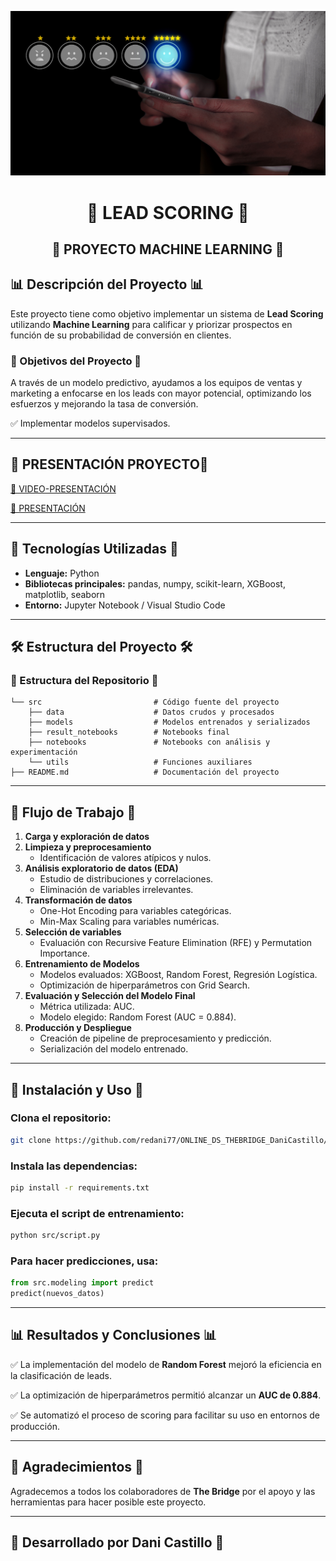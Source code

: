 ![Mi imagen](https://github.com/redani77/ONLINE_DS_THEBRIDGE_DaniCastillo/blob/main/ML_LEAD%20SCORING/01_src/02_img/1714490532432.png)

<h1 align="center">🔄 LEAD SCORING 🔄</h1>

## <div align="center">  🤖 PROYECTO MACHINE LEARNING 🤖 </div>

## 📊 Descripción del Proyecto 📊

Este proyecto tiene como objetivo implementar un sistema de **Lead Scoring** utilizando **Machine Learning** para calificar y priorizar prospectos en función de su probabilidad de conversión en clientes. 

### 🎯 Objetivos del Proyecto 🎯

A través de un modelo predictivo, ayudamos a los equipos de ventas y marketing a enfocarse en los leads con mayor potencial, optimizando los esfuerzos y mejorando la tasa de conversión.

✅ Implementar modelos supervisados.

---

## 🔧 PRESENTACIÓN PROYECTO🔧

[📂 VIDEO-PRESENTACIÓN ](https://drive.google.com/file/d/1-OowQzXKAwdfVXozicXQODIETQFEIoHn/view?usp=drive_link)

[📂 PRESENTACIÓN ](https://drive.google.com/file/d/1oZNnsdjbJv_3kVSKBbRBSIKzsh8qKobU/view?usp=drive_link)


---

## 🔧 Tecnologías Utilizadas 🔧

- **Lenguaje:** Python
- **Bibliotecas principales:** pandas, numpy, scikit-learn, XGBoost, matplotlib, seaborn
- **Entorno:** Jupyter Notebook / Visual Studio Code

---

## 🛠️ Estructura del Proyecto 🛠️

### 📂 Estructura del Repositorio 📂

```
└── src                         # Código fuente del proyecto
    ├── data                    # Datos crudos y procesados
    ├── models                  # Modelos entrenados y serializados
    ├── result_notebooks        # Notebooks final
    ├── notebooks               # Notebooks con análisis y experimentación
    └── utils                   # Funciones auxiliares
├── README.md                   # Documentación del proyecto
```

---

## 📘 Flujo de Trabajo 📘

1. **Carga y exploración de datos**
2. **Limpieza y preprocesamiento**
   - Identificación de valores atípicos y nulos.
3. **Análisis exploratorio de datos (EDA)**
   - Estudio de distribuciones y correlaciones.
   - Eliminación de variables irrelevantes.
4. **Transformación de datos**
   - One-Hot Encoding para variables categóricas.
   - Min-Max Scaling para variables numéricas.
5. **Selección de variables**
   - Evaluación con Recursive Feature Elimination (RFE) y Permutation Importance.
6. **Entrenamiento de Modelos**
   - Modelos evaluados: XGBoost, Random Forest, Regresión Logística.
   - Optimización de hiperparámetros con Grid Search.
7. **Evaluación y Selección del Modelo Final**
   - Métrica utilizada: AUC.
   - Modelo elegido: Random Forest (AUC = 0.884).
8. **Producción y Despliegue**
   - Creación de pipeline de preprocesamiento y predicción.
   - Serialización del modelo entrenado.

---

## 🚀 Instalación y Uso 🚀

### Clona el repositorio:
```bash
git clone https://github.com/redani77/ONLINE_DS_THEBRIDGE_DaniCastillo/tree/main/ML_LEADSCORING.git
```

### Instala las dependencias:
```bash
pip install -r requirements.txt
```

### Ejecuta el script de entrenamiento:
```bash
python src/script.py
```

### Para hacer predicciones, usa:
```python
from src.modeling import predict
predict(nuevos_datos)
```

---

## 📊 Resultados y Conclusiones 📊

✅ La implementación del modelo de **Random Forest** mejoró la eficiencia en la clasificación de leads.

✅ La optimización de hiperparámetros permitió alcanzar un **AUC de 0.884**.

✅ Se automatizó el proceso de scoring para facilitar su uso en entornos de producción.

---

## 💙 Agradecimientos 💙

Agradecemos a todos los colaboradores de **The Bridge** por el apoyo y las herramientas para hacer posible este proyecto.

---

## 💪 Desarrollado por **Dani Castillo** 💪
